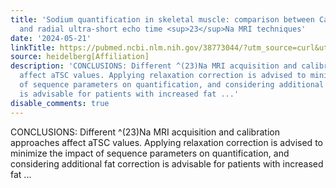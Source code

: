 ```yaml
---
title: 'Sodium quantification in skeletal muscle: comparison between Cartesian gradient-echo
  and radial ultra-short echo time <sup>23</sup>Na MRI techniques'
date: '2024-05-21'
linkTitle: https://pubmed.ncbi.nlm.nih.gov/38773044/?utm_source=curl&utm_medium=rss&utm_campaign=pubmed-2&utm_content=1FakS-2QOkCT8HsMOQP1bCRQ4YzyumYOmxmF0moLsQ3dFB1E9V&fc=20220326224207&ff=20240522182830&v=2.18.0.post9+e462414
source: heidelberg[Affiliation]
description: 'CONCLUSIONS: Different ^(23)Na MRI acquisition and calibration approaches
  affect aTSC values. Applying relaxation correction is advised to minimize the impact
  of sequence parameters on quantification, and considering additional fat correction
  is advisable for patients with increased fat ...'
disable_comments: true
---
```

CONCLUSIONS: Different ^(23)Na MRI acquisition and calibration approaches affect aTSC values. Applying relaxation correction is advised to minimize the impact of sequence parameters on quantification, and considering additional fat correction is advisable for patients with increased fat ...